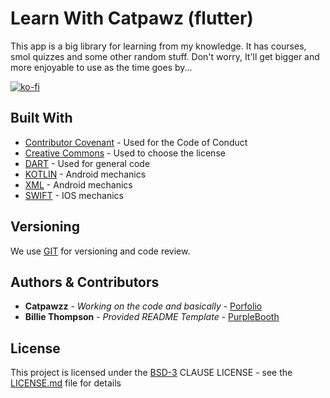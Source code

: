 # Learn With Catpawz (flutter)
This app is a big library for learning from my knowledge. It has courses, smol quizzes and some other random stuff. Don't worry, It'll get bigger and more enjoyable to use as the time goes by...

[![ko-fi](https://ko-fi.com/img/githubbutton_sm.svg)](https://ko-fi.com/N4N2FINT7)

## Built With

  - [Contributor Covenant](https://www.contributor-covenant.org/) - Used
    for the Code of Conduct
  - [Creative Commons](https://creativecommons.org/) - Used to choose
    the license
  - [DART](https://dart.dev/) - Used for general code
  - [KOTLIN](https://kotlinlang.org/) - Android mechanics
  - [XML](https://www.w3schools.com/xml/) - Android mechanics
  - [SWIFT](https://developer.apple.com/swift/) - IOS mechanics

## Versioning

We use [GIT](https://git-scm.com/) for versioning and code review.

## Authors & Contributors

  - **Catpawzz** - *Working on the code and basically* - [Porfolio](https://catpawz.net)
  - **Billie Thompson** - *Provided README Template* - [PurpleBooth](https://github.com/PurpleBooth)

## License

This project is licensed under the [BSD-3](LICENSE)
CLAUSE LICENSE - see the [LICENSE.md](LICENSE) file for
details